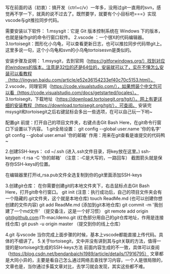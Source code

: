 写在前面的话（初衷）：搞开发（ctrl+c/v）一年多，没用过git一直用的svn，感觉再不学一下，就真的说不过去了。既然要学，就要有个小目标吧===》实现vscode与git推拉同步代码。

需要安装以下软件：
1.msysgit：它是 Git 版本控制系统在 Windows 下的版本，也就是操作git的命令行窗口软件。
2.vscode ：一个很X的代码编辑器。
3.tortoisegit：图形化小乌龟，可以查看更新日志，也可以推拉同步代码带git上。这里多说一句，这个小乌龟和svn的小乌龟tortoisesvn是类似的。

安装步骤及说明：
1.msysgit，去到官网（https://gitforwindows.org/）找到对应的windows的版本，注意是32位的还是64位的，安装就可以了，实在不懂怎么安装可以看教程（http://jingyan.baidu.com/article/e52e36154233ef40c70c5153.html）。
2.vscode，同理官网（https://code.visualstudio.com/），如果想装个中文包可以看（https://code.visualstudio.com/docs/getstarted/locales）。
3.tortoisegit，下载地址（https://download.tortoisegit.org/tgit/）。网上有更详细的安装教程（https://download.tortoisegit.org/tgit/），可查阅。
安装完msysgit和tortoisegit之后右键鼠标会多出一些选项，在可以自己玩一下哟~

配置git
前提：打开自己的项目文件夹，右键点击Git Bash Here，在git命令行窗口下设置以下内容。
1.git全局设置：
git config --global user.name '你的名字'
git config --global user.email '你的邮箱'
作用：用来在git查看是谁提交的代码鸭~

2.创建SSH-keys：
cd ~/.ssh			(进入.ssh文件目录，将key放在这里。)
ssh-keygen -t rsa -C '你的邮箱'  （注意：-C是大写的，一路回车）
截图箭头就是保存你SSH-keys的位置。

在编辑器里打开id_rsa.pub文件全选复制到你的git里面添加SSH-keys



3.创建git仓库：
在你需要创建git的本地文件夹下，右击鼠标点击Git Bash Here，打开git命令行窗口。
git init  (注意：执行成功后，自己的项目文件夹会有一个隐藏的.git文件夹，这个就是本地仓库)
touch ReadMe.md   (也可以创建你想创建的文件内容)
git add ReadMe.md   (添加到git本地仓库)
git commit -m '我创建了一个md文件'  （提交备注，这是一个好习惯）
git remote add origin git@github.com:ITt-mac/demo.git  (红色部分用自己的git仓库地址，作用是连接线仓库)
git push -u origin master  （提交到你的线上仓库）


4.git 与vscode
当你完成上面步骤的时候，基本上vscode都能直接上传代码。具体的不细讲了。
5.关于tortoisegit，文中并没有讲到其与git关联的方法，值得一提的是tortoisegit生成的SSH-keys方法
   前面内容生成的不一致，具体可以查阅（https://blog.csdn.net/bendanbaichi1989/article/details/17916795）
文章都是大同小异的，主要是看自己怎么通过网络去查找学习内容，一个人是很局限的，文章也是，当你通过多篇文章对比，去学习就会发现，其实这些都不难。








